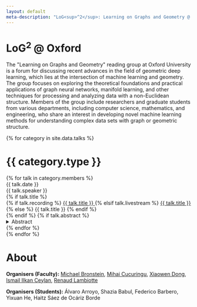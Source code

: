 ```yaml
---
layout: default
meta-description: "LoG<sup>^2</sup>: Learning on Graphs and Geometry @ Oxford"
---
```


# LoG$^2$ @ Oxford
The "Learning on Graphs and Geometry" reading group at Oxford University is a forum for discussing recent advances in the field of geometric deep learning, which lies at the intersection of machine learning and geometry. The group focuses on exploring the theoretical foundations and practical applications of graph neural networks, manifold learning, and other techniques for processing and analyzing data with a non-Euclidean structure. Members of the group include researchers and graduate students from various departments, including computer science, mathematics, and engineering, who share an interest in developing novel machine learning methods for understanding complex data sets with graph or geometric structure.




{% for category in site.data.talks %}
# {{ category.type }}
<div class="talk-list">
  {% for talk in category.members %}
  <div class="talk list-group-item">
  <div class="talk-date">{{ talk.date }}</div>
  <div class="talk-presenter">{{ talk.speaker }}</div>
  {% if talk.title %}
  <div>
    {% if talk.recording %}
      <span><a class="talk-title-link" href="{{ talk.recording }}">{{ talk.title }} <i class="bi bi-box-arrow-up-right"></i></a></span>
    {% elsif talk.livestream %}
      <span><a class="talk-title-link" href="{{ talk.livestream }}">{{ talk.title }} <i class="bi bi-box-arrow-up-right"></i></a></span>
    {% else %}
      <span>{{ talk.title }}</span>
    {% endif %}
  </div>
  {% endif %}
  {% if talk.abstract %}
    <details>
    <summary>Abstract</summary>
    {{ talk.abstract }}
    
    {% if talk.bio %}
    <br><br>
    <strong>Bio: </strong> {{ talk.bio }}
    {% endif %}

    {% if talk.recording %}
      <br><br>
      <strong><a href="{{ talk.recording }}">Video Link</a></strong>
    {% elsif talk.livestream %}
      <br><br>
      <strong><a href="{{ talk.livestream }}">Livestream Link</a></strong>
    {% endif %}
    </details>
  {% endif %}
  </div>
  {% endfor %}
</div>
{% endfor %}

# About 

**Organisers (Faculty):** <a href="https://www.cs.ox.ac.uk/people/michael.bronstein/">Michael Bronstein</a>, <a href="https://www.stats.ox.ac.uk/~cucuring/">Mihai Cucuringu</a>, <a href="https://web.media.mit.edu/~xdong/">Xiaowen Dong</a>, <a href="https://www.cs.ox.ac.uk/people/ismaililkan.ceylan/">Ismail Ilkan Ceylan</a>, <a href="https://www.cs.ox.ac.uk/people/ismaililkan.ceylan/"><a href="https://www.maths.ox.ac.uk/people/renaud.lambiotte">Renaud Lambiotte</a>

**Organisers (Students):** Álvaro Arroyo, Shazia Babul, Federico Barbero, Yixuan He, Haitz Sáez de Ocáriz Borde
